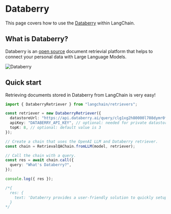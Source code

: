 # Databerry

This page covers how to use the [Databerry](https://databerry.ai) within LangChain.

## What is Databerry?

Databerry is an [open source](https://github.com/gmpetrov/databerry) document retrievial platform that helps to connect your personal data with Large Language Models.

![Databerry](/img/DataberryDashboard.png)

## Quick start

Retrieving documents stored in Databerry from LangChain is very easy!

```typescript
import { DataberryRetriever } from "langchain/retrievers";

const retriever = new DataberryRetriever({
  datastoreUrl: "https://api.databerry.ai/query/clg1xg2h80000l708dymr0fxc",
  apiKey: "DATABERRY_API_KEY", // optional: needed for private datastores
  topK: 8, // optional: default value is 3
});

// Create a chain that uses the OpenAI LLM and Databerry retriever.
const chain = RetrievalQAChain.fromLLM(model, retriever);

// Call the chain with a query.
const res = await chain.call({
  query: "What's Databerry?",
});

console.log({ res });

/*{
  res: {
    text: 'Databerry provides a user-friendly solution to quickly setup a semantic search system over your personal data without any technical knowledge.'
  }
*/
```
